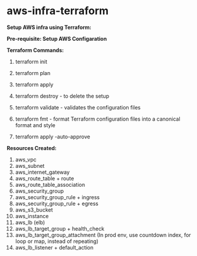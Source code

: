 # aws-infra-terraform
**Setup AWS infra using Terraform:**

**Pre-requisite: Setup AWS Configaration**

**Terraform Commands:**
1. terraform init
2. terraform plan
3. terraform apply
4. terraform destroy - to delete the setup
   
5. terraform validate - validates the configuration files
6. terraform fmt - format Terraform configuration files into a canonical format and style
7. terraform apply -auto-approve


**Resources Created:**
1. aws_vpc
2. aws_subnet
3. aws_internet_gateway
4. aws_route_table + route 
5. aws_route_table_association
6. aws_security_group
7. aws_security_group_rule + ingress
8. aws_security_group_rule + egress
9. aws_s3_bucket
10. aws_instance
11. aws_lb   (elb)
12. aws_lb_target_group + health_check
13. aws_lb_target_group_attachment (In prod env, use countdown index, for loop or map, instead of repeating)
14. aws_lb_listener + default_action

